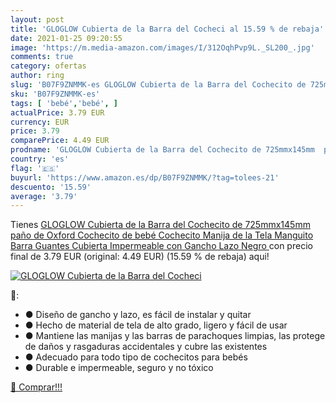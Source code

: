 ```yaml
---
layout: post
title: 'GLOGLOW Cubierta de la Barra del Cocheci al 15.59 % de rebaja'
date: 2021-01-25 09:20:55
image: 'https://m.media-amazon.com/images/I/312OqhPvp9L._SL200_.jpg'
comments: true
category: ofertas
author: ring
slug: 'B07F9ZNMMK-es GLOGLOW Cubierta de la Barra del Cochecito de 725mmx145mm...'
sku: 'B07F9ZNMMK-es'
tags: [ 'bebé','bebé', ]
actualPrice: 3.79 EUR
currency: EUR
price: 3.79
comparePrice: 4.49 EUR
prodname: 'GLOGLOW Cubierta de la Barra del Cochecito de 725mmx145mm  paño de Oxford Cochecito de bebé Cochecito Manija de la Tela Manguito Barra Guantes Cubierta Impermeable con Gancho Lazo  Negro '
country: 'es'
flag: '🇪🇸'
buyurl: 'https://www.amazon.es/dp/B07F9ZNMMK/?tag=tolees-21'
descuento: '15.59'
average: '3.79'
---
```


Tienes [GLOGLOW Cubierta de la Barra del Cochecito de 725mmx145mm  paño de Oxford Cochecito de bebé Cochecito Manija de la Tela Manguito Barra Guantes Cubierta Impermeable con Gancho Lazo  Negro ](https://www.amazon.es/dp/B07F9ZNMMK/?tag=tolees-21) con precio final de  3.79 EUR (original: 4.49 EUR) (15.59 %  de rebaja) aqui!

[![GLOGLOW Cubierta de la Barra del Cocheci](https://m.media-amazon.com/images/I/312OqhPvp9L._SL200_.jpg)](https://www.amazon.es/dp/B07F9ZNMMK/?tag=tolees-21)

🔎:

- ● Diseño de gancho y lazo, es fácil de instalar y quitar
- ● Hecho de material de tela de alto grado, ligero y fácil de usar
- ● Mantiene las manijas y las barras de parachoques limpias, las protege de daños y rasgaduras accidentales y cubre las existentes
- ● Adecuado para todo tipo de cochecitos para bebés
- ● Durable e impermeable, seguro y no tóxico

[🛒 Comprar!!!](https://www.amazon.es/dp/B07F9ZNMMK/?tag=tolees-21)

